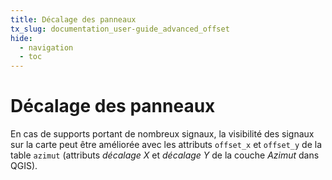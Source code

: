 ```yaml
---
title: Décalage des panneaux
tx_slug: documentation_user-guide_advanced_offset
hide:
  - navigation
  - toc
---
```


# Décalage des panneaux

En cas de supports portant de nombreux signaux, la visibilité des signaux sur la carte peut être améliorée avec les attributs `offset_x` et `offset_y` de la table `azimut` (attributs *décalage X* et *décalage Y* de la couche *Azimut* dans QGIS).
